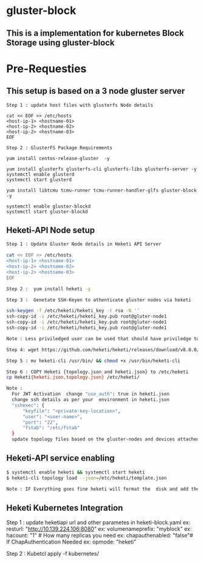 # gluster-block

## This is a implementation for kubernetes Block Storage using gluster-block

# Pre-Requesties 
## This setup is based on a 3 node gluster server

```
Step 1 : update host files with glusterfs Node details

cat << EOF >> /etc/hosts
<host-ip-1> <hostname-01>
<host-ip-2> <hostname-02>
<host-ip-2> <hostname-03>
EOF

Step 2 : GlusterFS Package Requirements

yum install centos-release-gluster  -y

yum install glusterfs glusterfs-cli glusterfs-libs glusterfs-server -y
systemctl enable glusterd
systemctl start glusterd

yum install libtcmu tcmu-runner tcmu-runner-handler-glfs gluster-block -y

systemctl enable gluster-blockd
systemctl start gluster-blockd

```

## Heketi-API Node setup

``` bash
Step 1 : Update Gluster Node details in Heketi API Server

cat << EOF >> /etc/hosts
<host-ip-1> <hostname-01>
<host-ip-2> <hostname-02>
<host-ip-2> <hostname-03>
EOF

Step 2 :  yum install heketi -y

Step 3 :  Genetate SSH-Keyen to athenticate gluster nodes via heketi

ssh-keygen -f /etc/heketi/heketi_key -t rsa -N ''
ssh-copy-id -i /etc/heketi/heketi_key.pub root@gluter-node1
ssh-copy-id -i /etc/heketi/heketi_key.pub root@gluter-node1
ssh-copy-id -i /etc/heketi/heketi_key.pub root@gluter-node1

Note : Less priviledged user can be used that should have priviledge to run gluster and lvm commands 

Step 4: wget https://github.com/heketi/heketi/releases/download/v8.0.0/heketi-v8.0.0.linux.amd64.tar.gz && tar xvzf heketi-client-v8.0.0.linux.amd64.tar.gz --strip=2 heketi-client/bin/heketi-cli 

Step 5 : mv heketi-cli /usr/bin/ && chmod +x /usr/bin/heketi-cli

Step 6 : COPY Heketi {topology.json and heketi.json} to /etc/heketi
cp Heketi{heketi.json,topology.json} /etc/heketi/

Note : 
  For JWT Activation  change "use_auth": true in heketi.json
  change ssh details as per your  environment in heketi.json
  "sshexec": {
      "keyfile": "<private-key-location>",
      "user": "<user-name>",
      "port": "22",
      "fstab": "/etc/fstab"
  }
  update topology files based on the gluster-nodes and devices attached to your system

```

## Heketi-API service enabling

``` bash
$ systemctl enable heketi && systemctl start heketi
$ heketi-cli topology load --json=/etc/heketi/template.json

Note : IF Everything goes fine heketi will format the  disk and add them to gluster in brick format
```

## Heketi Kubernetes Integration

Step 1 : update heketiapi url and other parametes in heketi-block.yaml
ex: resturl: "http://10.139.224.106:8080"
ex: volumenameprefix: "myblock"
ex: hacount: "1" # How many replicas you need
ex: chapauthenabled: "false"# If ChapAuthentication Needed
ex: opmode: "heketi"

Step 2 : Kubetcl apply -f kubernetes/